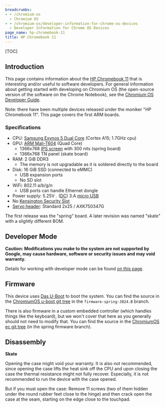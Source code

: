 ```yaml
---
breadcrumbs:
- - /chromium-os
  - Chromium OS
- - /chromium-os/developer-information-for-chrome-os-devices
  - Developer Information for Chrome OS Devices
page_name: hp-chromebook-11
title: HP Chromebook 11
---
```


[TOC]

## Introduction

This page contains information about the [HP Chromebook
11](http://www.google.com/intl/en/chrome/devices/hp-chromebook-11/) that is
interesting and/or useful to software developers. For general information about
getting started with developing on Chromium OS (the open-source version of the
software on the Chrome Notebook), see the [Chromium OS Developer
Guide](/chromium-os/developer-guide).

Note: there have been multiple devices released under the moniker "HP Chromebook
11". This page covers the first ARM boards.

### Specifications

*   CPU: [Samsung Exynos 5 Dual
            Core](http://www.samsung.com/global/business/semiconductor/product/application/detail)
            (Cortex A15; 1.7GHz cpu)
*   GPU: [ARM
            Mali-T604](http://www.arm.com/products/multimedia/mali-graphics-hardware/mali-t604.php)
            (Quad Core)
    *   1366x768 [IPS screen](http://en.wikipedia.org/wiki/IPS_panel)
                with 300 nits (spring board)
    *   1366x768 TN panel (skate board)
*   RAM: 2 GiB DDR3
    *   The memory is not upgradable as it is soldered directly to the
                board
*   Disk: 16 GiB SSD (connected to eMMC)
    *   USB expansion ports
    *   No SD slot
*   WiFi: 802.11 a/b/g/n
    *   USB ports can handle Ethernet dongle
*   Power supply: 5.25V <img alt="image"
            src="/chromium-os/developer-information-for-chrome-os-devices/direct-current.svg"
            height=5> ([DC](http://en.wikipedia.org/wiki/Direct_current)) 3.A
            [micro
            USB](https://play.google.com/store/devices/details/Charger_for_HP_Chromebook_11)
*   No [Kensington Security
            Slot](http://en.wikipedia.org/wiki/Kensington_Security_Slot)
*   [Servo header](/chromium-os/servo): Standard 2x25 / AXK750347G

The first release was the "spring" board. A later revision was named "skate"
with a slightly different BOM.

## Developer Mode

**Caution: Modifications you make to the system are not supported by Google, may
cause hardware, software or security issues and may void warranty.**

Details for working with developer mode can be found [on this
page](/chromium-os/developer-information-for-chrome-os-devices/samsung-arm-chromebook).

## Firmware

This device uses [Das U-Boot](http://www.denx.de/wiki/U-Boot) to boot the
system. You can find the source in the [ChromiumOS u-boot git
tree](https://chromium.googlesource.com/chromiumos/third_party/u-boot/+/firmware-spring-3824.B)
in the `firmware-spring-3824.B` branch.

There is also firmware in a custom embedded controller (which handles things
like the keyboard), but we won't cover that here as you generally should not
need to modify that. You can find the source in the [ChromiumOS ec git
tree](https://chromium.googlesource.com/chromiumos/platform/ec/+/firmware-spring-3824.B)
(in the spring firmware branch).

## Disassembly

**Skate**

Opening the case might void your warranty. It is also not recommended, since
opening the case lifts the heat sink off the CPU and upon closing the case the
thermal resistance might not fully recover. Especially, it is not recommended to
run the device with the case opened.

But if you must open the case: Remove 11 screws (two of them hidden under the
round rubber feet close to the hinge) and then crack open the case at the seam,
starting on the edge close to the touchpad.